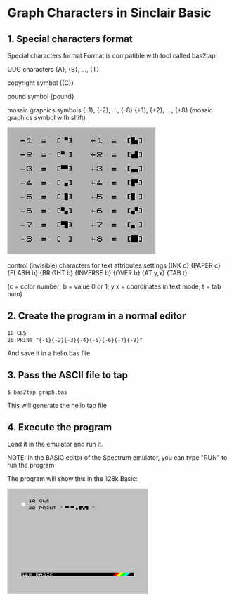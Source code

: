 # Graph Characters in Sinclair Basic

## 1. Special characters format

Special characters format
Format is compatible with tool called bas2tap.

UDG characters
{A}, {B}, ..., {T}

copyright symbol
{(C)}

pound symbol
{pound}

mosaic graphics symbols
{-1}, {-2}, ..., {-8}
{+1}, {+2}, ..., {+8} (mosaic graphics symbol with shift)

![Mosaic Graphics](image1.png)

control (invisible) characters for text attributes settings
{INK c}
{PAPER c}
{FLASH b}
{BRIGHT b}
{INVERSE b}
{OVER b}
{AT y,x}
{TAB t}

(c = color number; b = value 0 or 1; y,x = coordinates in text mode; t = tab num)

## 2. Create the program in a normal editor

```basic
10 CLS
20 PRINT "{-1}{-2}{-3}{-4}{-5}{-6}{-7}{-8}"
```

And save it in a hello.bas file

## 3. Pass the ASCII file to tap

```
$ bas2tap graph.bas
```

This will generate the hello.tap file

## 4. Execute the program

Load it in the emulator and run it.

NOTE: In the BASIC editor of the Spectrum emulator, you can type "RUN" to run the program

The program will show this in the 128k Basic:

![Graph in 128k basic](image2.jpg)

